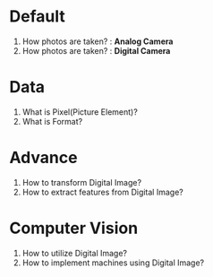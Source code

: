 # Default
1. How photos are taken? : **Analog Camera**
2. How photos are taken? : **Digital Camera**
   
# Data
1. What is Pixel(Picture Element)?
2. What is Format?

# Advance
1. How to transform Digital Image?
2. How to extract features from Digital Image?

# Computer Vision
1. How to utilize Digital Image?
2. How to implement machines using Digital Image?
